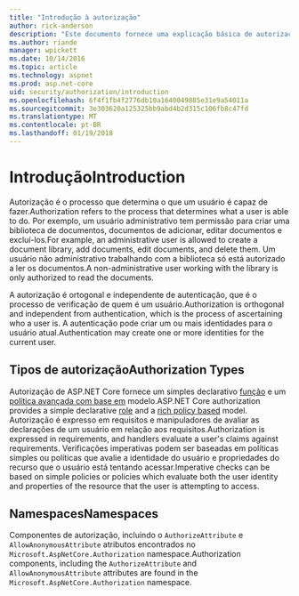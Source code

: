 ```yaml
---
title: "Introdução à autorização"
author: rick-anderson
description: "Este documento fornece uma explicação básica de autorização e explica como autorização se relaciona com ASP.NET Core."
ms.author: riande
manager: wpickett
ms.date: 10/14/2016
ms.topic: article
ms.technology: aspnet
ms.prod: asp.net-core
uid: security/authorization/introduction
ms.openlocfilehash: 6f4f1fb4f2776db10a1640049885e31e9a54011a
ms.sourcegitcommit: 3e303620a125325bb9abd4b2d315c106fb8c47fd
ms.translationtype: MT
ms.contentlocale: pt-BR
ms.lasthandoff: 01/19/2018
---
```

# <a name="introduction"></a><span data-ttu-id="b2877-103">Introdução</span><span class="sxs-lookup"><span data-stu-id="b2877-103">Introduction</span></span>

<a name="security-authorization-introduction"></a>

<span data-ttu-id="b2877-104">Autorização é o processo que determina o que um usuário é capaz de fazer.</span><span class="sxs-lookup"><span data-stu-id="b2877-104">Authorization refers to the process that determines what a user is able to do.</span></span> <span data-ttu-id="b2877-105">Por exemplo, um usuário administrativo tem permissão para criar uma biblioteca de documentos, documentos de adicionar, editar documentos e excluí-los.</span><span class="sxs-lookup"><span data-stu-id="b2877-105">For example, an administrative user is allowed to create a document library, add documents, edit documents, and delete them.</span></span> <span data-ttu-id="b2877-106">Um usuário não administrativo trabalhando com a biblioteca só está autorizado a ler os documentos.</span><span class="sxs-lookup"><span data-stu-id="b2877-106">A non-administrative user working with the library is only authorized to read the documents.</span></span>

<span data-ttu-id="b2877-107">A autorização é ortogonal e independente de autenticação, que é o processo de verificação de quem é um usuário.</span><span class="sxs-lookup"><span data-stu-id="b2877-107">Authorization is orthogonal and independent from authentication, which is the process of ascertaining who a user is.</span></span> <span data-ttu-id="b2877-108">A autenticação pode criar um ou mais identidades para o usuário atual.</span><span class="sxs-lookup"><span data-stu-id="b2877-108">Authentication may create one or more identities for the current user.</span></span>

## <a name="authorization-types"></a><span data-ttu-id="b2877-109">Tipos de autorização</span><span class="sxs-lookup"><span data-stu-id="b2877-109">Authorization Types</span></span>

<span data-ttu-id="b2877-110">Autorização de ASP.NET Core fornece um simples declarativo [função](roles.md) e um [política avançada com base em](policies.md) modelo.</span><span class="sxs-lookup"><span data-stu-id="b2877-110">ASP.NET Core authorization provides a simple declarative [role](roles.md) and a [rich policy based](policies.md) model.</span></span> <span data-ttu-id="b2877-111">Autorização é expresso em requisitos e manipuladores de avaliar as declarações de um usuário em relação aos requisitos.</span><span class="sxs-lookup"><span data-stu-id="b2877-111">Authorization is expressed in requirements, and handlers evaluate a user's claims against requirements.</span></span> <span data-ttu-id="b2877-112">Verificações imperativas podem ser baseadas em políticas simples ou políticas que avalie a identidade do usuário e propriedades do recurso que o usuário está tentando acessar.</span><span class="sxs-lookup"><span data-stu-id="b2877-112">Imperative checks can be based on simple policies or policies which evaluate both the user identity and properties of the resource that the user is attempting to access.</span></span>

## <a name="namespaces"></a><span data-ttu-id="b2877-113">Namespaces</span><span class="sxs-lookup"><span data-stu-id="b2877-113">Namespaces</span></span>

<span data-ttu-id="b2877-114">Componentes de autorização, incluindo o `AuthorizeAttribute` e `AllowAnonymousAttribute` atributos encontrados no `Microsoft.AspNetCore.Authorization` namespace.</span><span class="sxs-lookup"><span data-stu-id="b2877-114">Authorization components, including the `AuthorizeAttribute` and `AllowAnonymousAttribute` attributes are found in the `Microsoft.AspNetCore.Authorization` namespace.</span></span>

